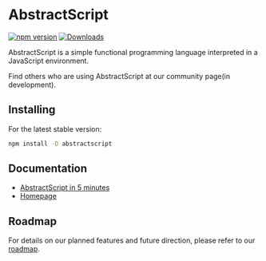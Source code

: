 
# AbstractScript

[![npm version](https://badge.fury.io/js/abstractscript.svg)](https://www.npmjs.com/package/abstractscript)
[![Downloads](https://img.shields.io/npm/dm/abstractscript.svg)](https://www.npmjs.com/package/typescript)


AbstractScript is a simple functional programming language interpreted in a JavaScript environment.

Find others who are using AbstractScript at our community page(in development).

## Installing

For the latest stable version:

```bash
npm install -D abstractscript
```

## Documentation

*  [AbstractScript in 5 minutes]()
*  [Homepage]()

## Roadmap

For details on our planned features and future direction, please refer to our [roadmap]().
